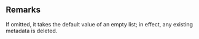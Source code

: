 ## Remarks  
 If omitted, it takes the default value of an empty list; in             effect, any existing metadata is deleted.